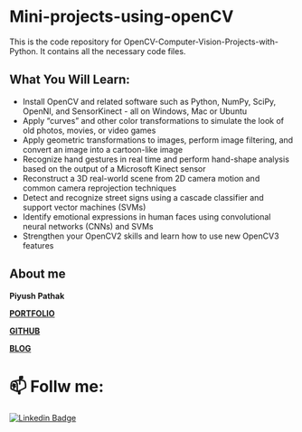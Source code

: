 # Mini-projects-using-openCV

This is the code repository for OpenCV-Computer-Vision-Projects-with-Python. It contains all the necessary code files.
## What You Will Learn:
* Install OpenCV and related software such as Python, NumPy, SciPy, OpenNI, and SensorKinect - all on Windows, Mac or Ubuntu
* Apply “curves” and other color transformations to simulate the look of old photos, movies, or video games
* Apply geometric transformations to images, perform image filtering, and convert an image into a cartoon-like image
* Recognize hand gestures in real time and perform hand-shape analysis based on the output of a Microsoft Kinect sensor
* Reconstruct a 3D real-world scene from 2D camera motion and common camera reprojection techniques
* Detect and recognize street signs using a cascade classifier and support vector machines (SVMs)
* Identify emotional expressions in human faces using convolutional neural networks (CNNs) and SVMs
* Strengthen your OpenCV2 skills and learn how to use new OpenCV3 features

## About me

**Piyush Pathak**

[**PORTFOLIO**](https://anirudhrapathak3.wixsite.com/piyush)

[**GITHUB**](https://github.com/piyushpathak03)

[**BLOG**](https://medium.com/@piyushpathak03)


# 📫 Follw me: 

[![Linkedin Badge](https://img.shields.io/badge/-PiyushPathak-blue?style=flat-square&logo=Linkedin&logoColor=white&link=https://www.linkedin.com/in/piyushpathak03/)](https://www.linkedin.com/in/piyushpathak03/)

